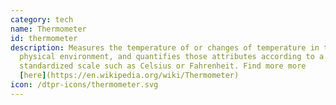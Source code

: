 ```yaml
---
category: tech
name: Thermometer
id: thermometer
description: Measures the temperature of or changes of temperature in the
  physical environment, and quantifies those attributes according to a
  standardized scale such as Celsius or Fahrenheit. Find more more
  [here](https://en.wikipedia.org/wiki/Thermometer)
icon: /dtpr-icons/thermometer.svg
---
```


